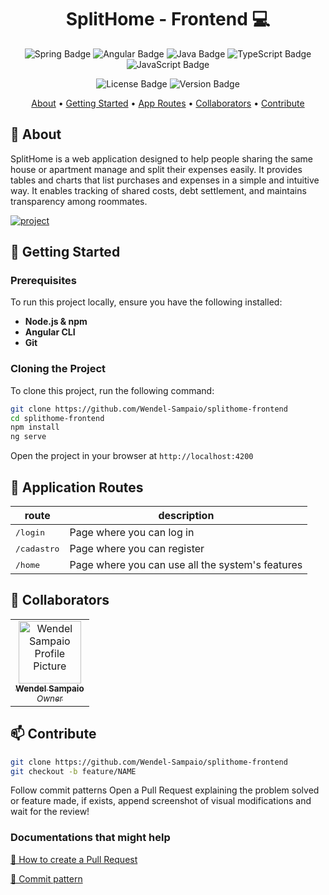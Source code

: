 [PROJECTBADGE]: https://img.shields.io/badge/📱Visit_this_project-000?style=for-the-badge&logo=project
[PROJECTURL]: https://github.com/Wendel-Sampaio/splithome-frontend

<h1 align="center" style="font-weight: bold;">SplitHome - Frontend 💻</h1>

<p align="center">
  <img src="https://img.shields.io/badge/spring-%236DB33F.svg?style=for-the-badge&logo=spring&logoColor=white" alt="Spring Badge">
  <img src="https://img.shields.io/badge/Angular-red?style=for-the-badge&logo=angular" alt="Angular Badge">
  <img src="https://img.shields.io/badge/java-%23ED8B00.svg?style=for-the-badge&logo=openjdk&logoColor=white" alt="Java Badge">
  <img src="https://img.shields.io/badge/typescript-D4FAFF?style=for-the-badge&logo=typescript" alt="TypeScript Badge">
  <img src="https://img.shields.io/badge/Javascript-000?style=for-the-badge&logo=javascript" alt="JavaScript Badge">
</p>

<p align="center">
  <img src="https://img.shields.io/pypi/l/ansicolortags.svg" alt="License Badge">
  <img src="https://img.shields.io/badge/version-1.0-green" alt="Version Badge">
</p>

<p align="center">
  <a href="#about">About</a> • 
  <a href="#started">Getting Started</a> • 
  <a href="#routes">App Routes</a> • 
  <a href="#colab">Collaborators</a> •
  <a href="#contribute">Contribute</a>
</p>

<h2 id="about">📌 About</h2>

SplitHome is a web application designed to help people sharing the same house or apartment manage and split their expenses easily. It provides tables and charts that list purchases and expenses in a simple and intuitive way. It enables tracking of shared costs, debt settlement, and maintains transparency among roommates.

[![project][PROJECTBADGE]][PROJECTURL]

<h2 id="started">🚀 Getting Started</h2>

<h3>Prerequisites</h3>

To run this project locally, ensure you have the following installed:

- **Node.js & npm**
- **Angular CLI**
- **Git**

<h3>Cloning the Project</h3>

To clone this project, run the following command:

```bash
git clone https://github.com/Wendel-Sampaio/splithome-frontend
cd splithome-frontend
npm install
ng serve
```
Open the project in your browser at `http://localhost:4200`

<h2 id="routes">📍 Application Routes</h2>

| route                | description
|----------------------|-----------------------------------------------------
| <kbd>/login</kbd>    | Page where you can log in
| <kbd>/cadastro</kbd> | Page where you can register
| <kbd>/home</kbd>     | Page where you can use all the system's features

<h2 id="colab">🤝 Collaborators</h2>

<table>
  <tr>
    <td align="center">
      <a href="#">
        <img src="https://avatars.githubusercontent.com/u/111626474?v=4" width="100px;" alt="Wendel Sampaio Profile Picture"/><br>
        <sub>
          <b>Wendel Sampaio</b>
        </sub><br>
        <sub><i>Owner</i></sub>
      </a>
    </td>
  </tr>
</table>

<h2 id="contribute">📫 Contribute</h2>

```bash
git clone https://github.com/Wendel-Sampaio/splithome-frontend
git checkout -b feature/NAME
```
Follow commit patterns
Open a Pull Request explaining the problem solved or feature made, if exists, append screenshot of visual modifications and wait for the review!

<h3>Documentations that might help</h3>

[📝 How to create a Pull Request](https://www.atlassian.com/br/git/tutorials/making-a-pull-request)

[💾 Commit pattern](https://gist.github.com/joshbuchea/6f47e86d2510bce28f8e7f42ae84c716)
